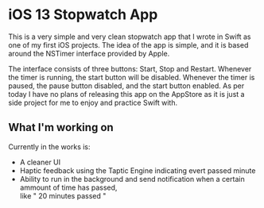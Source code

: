 # iOS 13 Stopwatch App

This is a very simple and very clean stopwatch app that I wrote in Swift as one of my first iOS projects. The idea of the app is simple, and it is based around the NSTimer interface provided by Apple. 

The interface consists of three buttons: Start, Stop and Restart. Whenever the timer is running, the start button will be disabled. Whenever the timer is paused, the pause button disabled, and the start button enabled.
As per today I have no plans of releasing this app on the AppStore as it is just a side project for me to enjoy and practice Swift with.

## What I'm working on
Currently in the works is:
* A cleaner UI
* Haptic feedback using the Taptic Engine indicating evert passed minute
* Ability to run in the background and send notification when a certain ammount of time has passed,  
like " 20 minutes passed "
